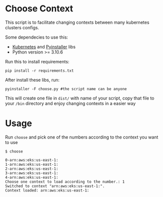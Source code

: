 # Choose Context

This script is to facilitate changing contexts between many kubernetes clusters configs.

Some dependecies to use this:
- [Kubernetes][kube-py] and [Pyinstaller][pyinstaller] libs
- Python version >= 3.10.6

Run this to install requirements:
```
pip install -r requirements.txt
```

After install these libs, run:
```
pyinstaller -F choose.py #the script name can be anyone 
```

This will create one file in `dist/` with name of your script, copy that file to your `/bin` directory and enjoy changing contexts in a easier way

# Usage

Run `choose` and pick one of the numbers according to the context you want to use

```
$ choose

0-arn:aws:eks:us-east-1:
1-arn:aws:eks:us-east-1:
2-arn:aws:eks:us-east-1:
3-arn:aws:eks:us-east-1:
4-arn:aws:eks:us-east-1:
Choose one context to load according to the number.: 1
Switched to context "arn:aws:eks:us-east-1:".
Context loaded: arn:aws:eks:us-east-1:
```

[//]: # (important links)
[pyinstaller]: <https://pypi.org/project/pyinstaller/>
[kube-py]: <https://github.com/kubernetes-client/python/>
